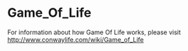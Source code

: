 # Game_Of_Life

For information about how Game Of Life works, please visit http://www.conwaylife.com/wiki/Game_of_Life
